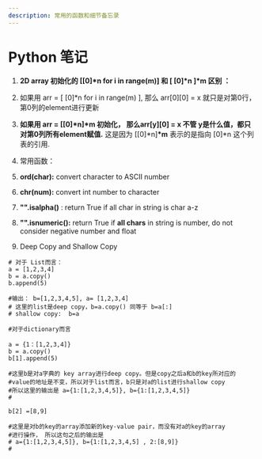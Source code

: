 ```yaml
---
description: 常用的函数和细节备忘录
---
```


# Python 笔记

1.  **2D array 初始化的 \[\[0\]\*n for i in range\(m\)\]  和 \[ \[0\]\*n \]\*m     区别  ：**

   1. 如果用 arr = \[ \[0\]\*n for i in range\(m\)  \], 那么 arr\[0\]\[0\] = x 就只是对第0行，第0列的element进行更新
   2. **如果用 arr = \[\[0\]\*n\]\*m 初始化，  那么arr\[y\]\[0\] = x 不管 y是什么值，都只对第0列所有element赋值.**  这是因为 \[\[0\]\*n\]**\*m** 表示的是指向 \[0\]\*n 这个列表的引用.

2.  常用函数：
   1.  **ord\(char\):** convert character to ASCII number
   2.  **chr\(num\):** convert int number to character
   3. **"".isalpha\(\)** : return True if all char in string is char a-z
   4. **"".isnumeric\(\):** return True if **all chars** in string is number, do not consider negative number and float
3. Deep Copy and Shallow Copy

```text
# 对于 List而言：
a = [1,2,3,4]
b = a.copy()
b.append(5)

#输出： b=[1,2,3,4,5], a= [1,2,3,4]
# 这里的list是deep copy，b=a.copy() 同等于 b=a[:]
# shallow copy:  b=a

#对于dictionary而言

a = {1：[1,2,3,4]}
b = a.copy()
b[1].append(5)

#这里b是对a字典的 key array进行deep copy。但是copy之后a和b的key所对应的
#value的地址是不变，所以对于list而言，b只是对a的list进行shallow copy
#所以这里的输出是 a={1:[1,2,3,4,5]}, b={1:[1,2,3,4,5]}
#

b[2] =[8,9]

#这里是对b的key的array添加新的key-value pair，而没有对a的key的array
#进行操作， 所以这句之后的输出是
# a={1:[1,2,3,4,5]}, b={1:[1,2,3,4,5] , 2:[8,9]}
#



```

